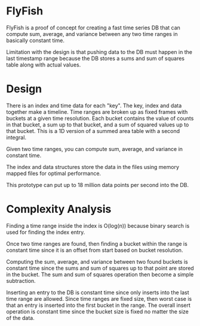 FlyFish
========================

FlyFish is a proof of concept for creating a fast time series DB that can compute
sum, average, and variance between any two time ranges in basically constant time. 

Limitation with the design is that pushing data to the DB must happen in the last
timestamp range because the DB stores a sums and sum of squares table along with
actual values.

Design
=========================

There is an index and time data for each "key". The key, index and data together make a 
timeline. Time ranges are broken up as fixed frames with buckets at a given 
time resolution. Each bucket contains the value of counts in that bucket, 
a sum up to that bucket, and a sum of squared values up to that bucket. 
This is a 1D version of a summed area table with a second integral.

Given two time ranges, you can compute sum, average, and variance in constant time.

The index and data structures store the data in the files using memory mapped files
for optimal performance.

This prototype can put up to 18 million data points per second into the DB.

Complexity Analysis
==========================

Finding a time range inside the index is O(log(n)) because binary search is used
for finding the index entry. 

Once two time ranges are found, then finding a bucket within the range is constant time
since it is an offset from start based on bucket resolution. 

Computing the sum, average, and variance between two found buckets is constant time
since the sums and sum of squares up to that point are stored in the bucket. 
The sum and sum of squares operation then become a simple subtraction.

Inserting an entry to the DB is constant time since only inserts into the last
time range are allowed. Since time ranges are fixed size, then worst case
is that an entry is inserted into the first bucket in the range. The overall insert
operation is constant time since the bucket size is fixed no matter the size of
the data.

